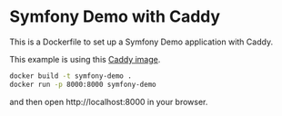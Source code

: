 # Symfony Demo with Caddy

This is a Dockerfile to set up a Symfony Demo application with Caddy.

This example is using this [Caddy image](../../images/caddy/).

```bash
docker build -t symfony-demo .
docker run -p 8000:8000 symfony-demo
```

and then open http://localhost:8000 in your browser.
